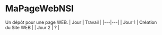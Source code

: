 # MaPageWebNSI
Un dépôt pour une page WEB.
| Jour | Travail |
|---|---|
| Jour 1 | Création du Site WEB |
| Jour 2 | ? |
